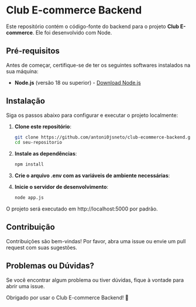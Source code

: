# Club E-commerce Backend

Este repositório contém o código-fonte do backend para o projeto **Club E-commerce**. Ele foi desenvolvido com Node.

## Pré-requisitos

Antes de começar, certifique-se de ter os seguintes softwares instalados na sua máquina:

- **Node.js** (versão 18 ou superior) - [Download Node.js](https://nodejs.org/)

## Instalação

Siga os passos abaixo para configurar e executar o projeto localmente:

1. **Clone este repositório**:

   ```bash
   git clone https://github.com/antoni0jsneto/club-ecommerce-backend.git
   cd seu-repositorio

   ```

2. **Instale as dependências**:

   ```bash
   npm install

   ```

3. **Crie o arquivo .env com as variáveis de ambiente necessárias**:

4. **Inicie o servidor de desenvolvimento**:
   ```bash
   node app.js
   ```

O projeto será executado em http://localhost:5000 por padrão.

## Contribuição

Contribuições são bem-vindas! Por favor, abra uma issue ou envie um pull request com suas sugestões.

## Problemas ou Dúvidas?

Se você encontrar algum problema ou tiver dúvidas, fique à vontade para abrir uma issue.

Obrigado por usar o Club E-commerce Backend! 🚀
